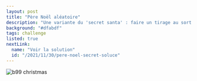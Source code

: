 ```yaml
---
layout: post
title: "Père Noël aléatoire"
description: "Une variante du 'secret santa' : faire un tirage au sort qui permet de savoir à qui doit-on offrir son cadeau"
background: "#dfabdf"
tags: challenge
listed: true
nextLink:
  name: "Voir la solution"
  id: "/2021/11/30/pere-noel-secret-soluce"
---
```


![b99 christmas](https://media3.giphy.com/media/l4JyXxZuYlt6BUUaA/giphy.gif?cid=790b7611db9865c6b3ca30b2ffd967b5c86700f85dbd799a&rid=giphy.gif&ct=g)